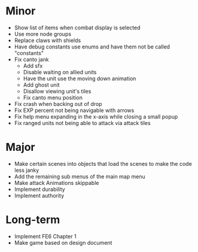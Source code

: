 # Minor
* Show list of items when combat display is selected
* Use more node groups
* Replace claws with shields
* Have debug constants use enums and have them not be called "constants"
* Fix canto jank
	* Add sfx
	* Disable waiting on allied units
	* Have the unit use the moving down animation
	* Add ghost unit
	* Disallow viewing unit's tiles
	* Fix canto menu position
* Fix crash when backing out of drop
* Fix EXP percent not being navigable with arrows
* Fix help menu expanding in the x-axis while closing a small popup
* Fix ranged units not being able to attack via attack tiles

# Major
* Make certain scenes into objects that load the scenes to make the code less janky
* Add the remaining sub menus of the main map menu
* Make attack Animations skippable
* Implement durability
* Implement authority

# Long-term
* Implement FE6 Chapter 1
* Make game based on design document
